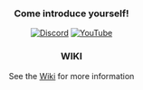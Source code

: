 <!-- MANPAGE: BEGIN EXCLUDED SECTION -->
<div align="center">

### Come introduce yourself!

[![Discord](https://img.shields.io/badge/Discord-5865F2?style=for-the-badge&link=https%3A%2F%2Fdiscord.gg%2FmrCk8caJrD)](https://discord.gg/mrCk8caJrD)
[![YouTube](https://img.shields.io/badge/YouTube-FF0000?style=for-the-badge&link=https%3A%2F%2Fwww.youtube.com%2F%40EmbeddedNick%20)](https://www.youtube.com/@EmbeddedNick)

### WIKI
See the [Wiki](https://github.com/yt-dlp/yt-dlp/wiki) for more information
